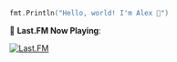 ```go
fmt.Println("Hello, world! I'm Alex 🐹")
```

🎵 **Last.FM Now Playing**:

[![Last.FM](https://img.shields.io/endpoint?color=blueviolet&url=https://lastfm.alexraskin.com/twizycat?format=shields.io)](https://github.com/alexraskin/lastfm-now-playing)  

